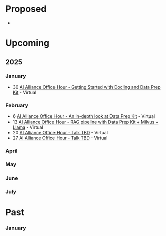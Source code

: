 # Proposed
*

# Upcoming

## 2025

### January
* 30 [AI Alliance Office Hour - Getting Started with Docling and Data Prep Kit](http://meetup.com/ibm-developer-sf-bay-area-meetup/) - Virtual

### February
* 6 [AI Alliance Office Hour - An in-depth look at Data Prep Kit](https://www.meetup.com/ibm-developer-sf-bay-area-meetup/events/305887916/) - Virtual
* 13 [AI Alliance Office Hour - RAG pipeline with Data Prep Kit + Milvus + Llama](https://www.meetup.com/ibm-developer-sf-bay-area-meetup/events/305888517/) - Virtual
* 20 [AI Alliance Office Hour - Talk TBD]() - Virtual
* 27 [AI Alliance Office Hour - Talk TBD]() - Virtual

### April

### May

### June

### July

# Past

### January
 


